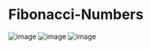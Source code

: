 # Fibonacci-Numbers
![image](https://user-images.githubusercontent.com/67371383/189606665-47c18344-9704-46b6-a9bd-60ef32cd2f27.png)
![image](https://user-images.githubusercontent.com/67371383/189606744-d5121b08-566a-4d83-a932-37cedb5d1538.png)
![image](https://user-images.githubusercontent.com/67371383/189606836-0c2da758-d091-45ad-9a3e-9a9a8ca9554b.png)
